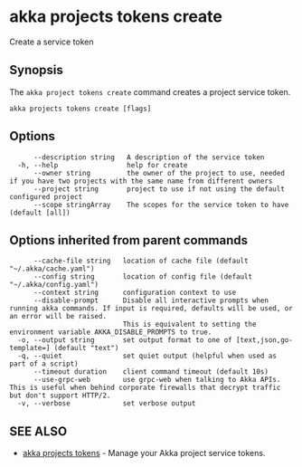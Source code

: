 # akka projects tokens create

Create a service token

## Synopsis

The `akka project tokens create` command creates a project service token.

```
akka projects tokens create [flags]
```

## Options

```
      --description string   A description of the service token
  -h, --help                 help for create
      --owner string         the owner of the project to use, needed if you have two projects with the same name from different owners
      --project string       project to use if not using the default configured project
      --scope stringArray    The scopes for the service token to have (default [all])
```

## Options inherited from parent commands

```
      --cache-file string   location of cache file (default "~/.akka/cache.yaml")
      --config string       location of config file (default "~/.akka/config.yaml")
      --context string      configuration context to use
      --disable-prompt      Disable all interactive prompts when running akka commands. If input is required, defaults will be used, or an error will be raised.
                            This is equivalent to setting the environment variable AKKA_DISABLE_PROMPTS to true.
  -o, --output string       set output format to one of [text,json,go-template=] (default "text")
  -q, --quiet               set quiet output (helpful when used as part of a script)
      --timeout duration    client command timeout (default 10s)
      --use-grpc-web        use grpc-web when talking to Akka APIs. This is useful when behind corporate firewalls that decrypt traffic but don't support HTTP/2.
  -v, --verbose             set verbose output
```

## SEE ALSO

* [akka projects tokens](akka_projects_tokens.html)	 - Manage your Akka project service tokens.
